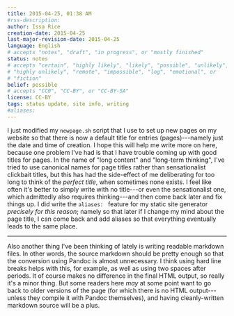 ```yaml
---
title: 2015-04-25, 01:38 AM
#rss-description: 
author: Issa Rice
creation-date: 2015-04-25
last-major-revision-date: 2015-04-25
language: English
# accepts "notes", "draft", "in progress", or "mostly finished"
status: notes
# accepts "certain", "highly likely", "likely", "possible", "unlikely",
# "highly unlikely", "remote", "impossible", "log", "emotional", or
# "fiction"
belief: possible
# accepts "CC0", "CC-BY", or "CC-BY-SA"
license: CC-BY
tags: status update, site info, writing
#aliases: 
---
```


I just modified my `newpage.sh` script that I use to set up new pages on
my website so that there is now a default title for entries
(pages)---namely just the date and time of creation.  I hope this will
help me write more on here, because one problem I've had is that I have
trouble coming up with good titles for pages.  In the name of "long
content" and "long-term thinking", I've tried to use canonical names for
page titles rather than sensationalist clickbait titles, but this has
had the side-effect of me deliberating for too long to think of the
*perfect title*, when sometimes none exists.  I feel like often it's
better to simply write with no title---or even the sensationalist one,
which admittedly also requires thinking---and then come back later and
fix things up.  I did write the `aliases: ` feature for my static site
generator *precisely for this reason*; namely so that later if I change
my mind about the page title, I can come back and add aliases so that
everything eventually leads to the same place.

---

Also another thing I've been thinking of lately is writing readable
markdown files.  In other words, the source markdown should be pretty
enough so that the conversion using Pandoc is almost unnecessary.  I
think using hard line breaks helps with this, for example, as well as
using two spaces after periods.  It of course makes no difference in the
final HTML output, so really it's a minor thing.  But some readers here
*may* at some point want to go back to older versions of the page (for
which there is no HTML output---unless they compile it with Pandoc
themselves), and having cleanly-written markdown source will be a plus.
